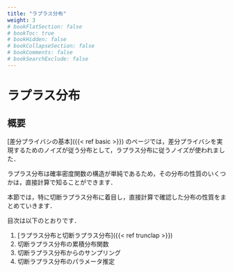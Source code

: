 ```yaml
---
title: "ラプラス分布"
weight: 3
# bookFlatSection: false
# bookToc: true
# bookHidden: false
# bookCollapseSection: false
# bookComments: false
# bookSearchExclude: false
---
```


# ラプラス分布

## 概要

[差分プライバシの基本]({{< ref basic >}}) のページでは，差分プライバシを実現するためのノイズが従う分布として，ラプラス分布に従うノイズが使われました．

ラプラス分布は確率密度関数の構造が単純であるため，その分布の性質のいくつかは，直接計算で知ることができます．

本節では，特に切断ラプラス分布に着目し，直接計算で確認した分布の性質をまとめていきます．

目次は以下のとおりです．

1. [ラプラス分布と切断ラプラス分布]({{< ref trunclap >}})
1. 切断ラプラス分布の累積分布関数
1. 切断ラプラス分布からのサンプリング
1. 切断ラプラス分布のパラメータ推定

